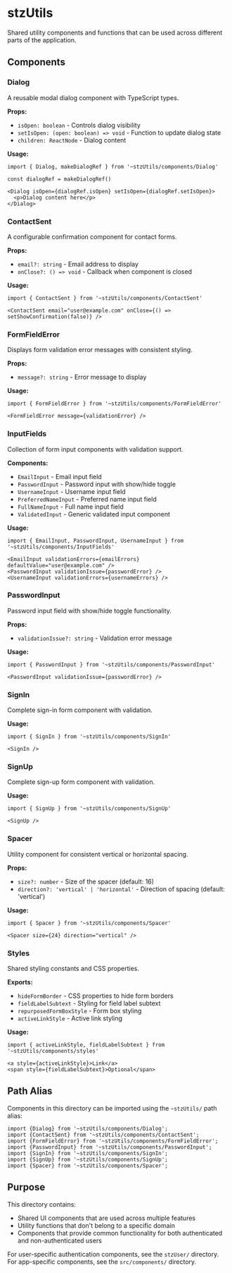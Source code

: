 # stzUtils

Shared utility components and functions that can be used across different parts of the application.

## Components

### Dialog
A reusable modal dialog component with TypeScript types.

**Props:**
- `isOpen: boolean` - Controls dialog visibility
- `setIsOpen: (open: boolean) => void` - Function to update dialog state
- `children: ReactNode` - Dialog content

**Usage:**
```tsx
import { Dialog, makeDialogRef } from '~stzUtils/components/Dialog'

const dialogRef = makeDialogRef()

<Dialog isOpen={dialogRef.isOpen} setIsOpen={dialogRef.setIsOpen}>
  <p>Dialog content here</p>
</Dialog>
```

### ContactSent
A configurable confirmation component for contact forms.

**Props:**
- `email?: string` - Email address to display
- `onClose?: () => void` - Callback when component is closed

**Usage:**
```tsx
import { ContactSent } from '~stzUtils/components/ContactSent'

<ContactSent email="user@example.com" onClose={() => setShowConfirmation(false)} />
```

### FormFieldError
Displays form validation error messages with consistent styling.

**Props:**
- `message?: string` - Error message to display

**Usage:**
```tsx
import { FormFieldError } from '~stzUtils/components/FormFieldError'

<FormFieldError message={validationError} />
```

### InputFields
Collection of form input components with validation support.

**Components:**
- `EmailInput` - Email input field
- `PasswordInput` - Password input with show/hide toggle
- `UsernameInput` - Username input field
- `PreferredNameInput` - Preferred name input field
- `FullNameInput` - Full name input field
- `ValidatedInput` - Generic validated input component

**Usage:**
```tsx
import { EmailInput, PasswordInput, UsernameInput } from '~stzUtils/components/InputFields'

<EmailInput validationErrors={emailErrors} defaultValue="user@example.com" />
<PasswordInput validationIssue={passwordError} />
<UsernameInput validationErrors={usernameErrors} />
```

### PasswordInput
Password input field with show/hide toggle functionality.

**Props:**
- `validationIssue?: string` - Validation error message

**Usage:**
```tsx
import { PasswordInput } from '~stzUtils/components/PasswordInput'

<PasswordInput validationIssue={passwordError} />
```

### SignIn
Complete sign-in form component with validation.

**Usage:**
```tsx
import { SignIn } from '~stzUtils/components/SignIn'

<SignIn />
```

### SignUp
Complete sign-up form component with validation.

**Usage:**
```tsx
import { SignUp } from '~stzUtils/components/SignUp'

<SignUp />
```

### Spacer
Utility component for consistent vertical or horizontal spacing.

**Props:**
- `size?: number` - Size of the spacer (default: 16)
- `direction?: 'vertical' | 'horizontal'` - Direction of spacing (default: 'vertical')

**Usage:**
```tsx
import { Spacer } from '~stzUtils/components/Spacer'

<Spacer size={24} direction="vertical" />
```

### Styles
Shared styling constants and CSS properties.

**Exports:**
- `hideFormBorder` - CSS properties to hide form borders
- `fieldLabelSubtext` - Styling for field label subtext
- `repurposedFormBoxStyle` - Form box styling
- `activeLinkStyle` - Active link styling

**Usage:**
```tsx
import { activeLinkStyle, fieldLabelSubtext } from '~stzUtils/components/styles'

<a style={activeLinkStyle}>Link</a>
<span style={fieldLabelSubtext}>Optional</span>
```

## Path Alias

Components in this directory can be imported using the `~stzUtils/` path alias:

```tsx
import {Dialog} from '~stzUtils/components/Dialog';
import {ContactSent} from '~stzUtils/components/ContactSent';
import {FormFieldError} from '~stzUtils/components/FormFieldError';
import {PasswordInput} from '~stzUtils/components/PasswordInput';
import {SignIn} from '~stzUtils/components/SignIn';
import {SignUp} from '~stzUtils/components/SignUp';
import {Spacer} from '~stzUtils/components/Spacer';
```

## Purpose

This directory contains:
- Shared UI components that are used across multiple features
- Utility functions that don't belong to a specific domain
- Components that provide common functionality for both authenticated and non-authenticated users

For user-specific authentication components, see the `stzUser/` directory.
For app-specific components, see the `src/components/` directory.